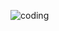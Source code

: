 ![coding](https://media.giphy.com/media/citBl9yPwnUOs/giphy.gif?cid=ecf05e47vol9dw96zc3xm6x3v5ecb128i25evw3oodtknrax&rid=giphy.gif&ct=g)

<!--
**jamesrupa/jamesrupa** is a ✨ _special_ ✨ repository because its `README.md` (this file) appears on your GitHub profile.

Here are some ideas to get you started:

- 🔭 I’m currently working on ...
- 🌱 I’m currently learning ...
- 👯 I’m looking to collaborate on ...
- 🤔 I’m looking for help with ...
- 💬 Ask me about ...
- 📫 How to reach me: ...
- 😄 Pronouns: ...
- ⚡ Fun fact: ...
-->
